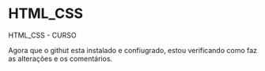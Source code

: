 # HTML_CSS
 HTML_CSS - CURSO


Agora que o githut esta instalado e confiugrado, estou verificando como faz as alterações e os comentários. 

